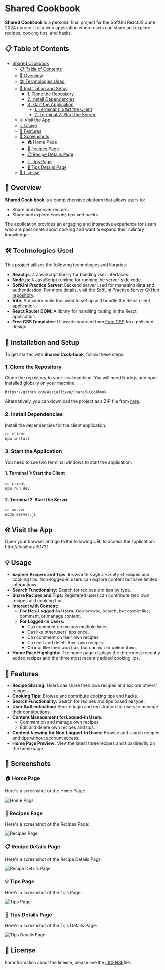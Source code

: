 # Shared Cookbook

**Shared Cookbook** is a personal final project for the SoftUni ReactJS June 2024 course. It is a web application where users can share and explore recipes, cooking tips, and hacks.

## 📋 Table of Contents

- [Shared Cookbook](#shared-cookbook)
  - [📋 Table of Contents](#-table-of-contents)
  - [📖 Overview](#-overview)
  - [🛠️ Technologies Used](#️-technologies-used)
  - [🚀 Installation and Setup](#-installation-and-setup)
    - [1. Clone the Repository](#1-clone-the-repository)
    - [2. Install Dependencies](#2-install-dependencies)
    - [3. Start the Application](#3-start-the-application)
      - [1. Terminal 1: Start the Client](#1-terminal-1-start-the-client)
      - [2. Terminal 2: Start the Server](#2-terminal-2-start-the-server)
  - [🌐 Visit the App](#-visit-the-app)
  - [💡 Usage](#-usage)
  - [📝 Features](#-features)
  - [📸 Screenshots](#-screenshots)
    - [🏠 Home Page](#-home-page)
    - [🍲 Recipes Page](#-recipes-page)
    - [📋 Recipe Details Page](#-recipe-details-page)
    - [💡 Tips Page](#-tips-page)
    - [📝 Tips Details Page](#-tips-details-page)
  - [📜 License](#-license)

## 📖 Overview

**Shared Cook-book** is a comprehensive platform that allows users to:

- Share and discover recipes.
- Share and explore cooking tips and hacks.

The application provides an engaging and interactive experience for users who are passionate about cooking and want to expand their culinary knowledge.

## 🛠️ Technologies Used

This project utilizes the following technologies and libraries:

- **React.js**: A JavaScript library for building user interfaces.
- **Node.js**: A JavaScript runtime for running the server-side code.
- **SoftUni Practice Server**: Backend server used for managing data and authentication. For more details, visit the [SoftUni Practice Server GitHub repository](https://github.com/softuni-practice-server/softuni-practice-server).
- **Vite**: A modern build tool used to set up and bundle the React client application.
- **React Router DOM**: A library for handling routing in the React application.
- **Free CSS Templates**: UI assets sourced from [Free CSS](https://www.free-css.com/free-css-templates/page190/html-14) for a polished design.

## 🚀 Installation and Setup

To get started with **Shared Cook-book**, follow these steps:

### 1. Clone the Repository

Clone the repository to your local machine. You will need Node.js and npm installed globally on your machine.

```bash
https://github.com/AssiaIlieva/Shared-Cookbook
```

Alternatively, you can download the project as a ZIP file from [here](https://github.com/AssiaIlieva/Shared-Cookbook/archive/refs/heads/main.zip).

### 2. Install Dependencies

Install the dependencies for the client application:

```bash
cd client
npm install
```

### 3. Start the Application

You need to use two terminal windows to start the application:

#### 1. Terminal 1: Start the Client

```bash
cd client
npm run dev
```

#### 2. Terminal 2: Start the Server

```bash
cd server
node server.js
```

## 🌐 Visit the App

Open your browser and go to the following URL to access the application:
http://localhost:5173/

## 💡 Usage

- **Explore Recipes and Tips:** Browse through a variety of recipes and cooking tips. Non-logged-in users can explore content but have limited interactions.
- **Search Functionality:** Search for recipes and tips by type.
- **Share Recipes and Tips:** Registered users can contribute their own recipes and cooking tips.
- **Interact with Content:**
  - **For Non-Logged-In Users:** Can browse, search, but cannot like, comment, or manage content.
  - **For Logged-In Users:**
    - Can comment on recipes multiple times.
    - Can like otherusers' tips once.
    - Can comment on their own recipes.
    - Can edit and delete their own recipes.
    - Cannot like their own tips, but can edit or delete them.
- **Home Page Highlights:** The home page displays the three most recently added recipes and the three most recently added cooking tips.

## 📝 Features

- **Recipe Sharing:** Users can share their own recipes and explore others' recipes.
- **Cooking Tips:** Browse and contribute cooking tips and hacks.
- **Search Functionality:** Search for recipes and tips based on type.
- **User Authentication:** Secure login and registration for users to manage their contributions.
- **Content Management for Logged-In Users:**
  - Comment on and manage own recipes.
  - Edit and delete own recipes and tips.
- **Content Viewing for Non-Logged-In Users:** Browse and search recipes and tips without account access.
- **Home Page Preview:** View the latest three recipes and tips directly on the home page.

## 📸 Screenshots

### 🏠 Home Page

Here's a screenshot of the Home Page:

![Home Page](https://github.com/AssiaIlieva/Shared-Cookbook/blob/main/client/public/images/home-page.PNG)

### 🍲 Recipes Page

Here's a screenshot of the Recipes Page:

![Recipes Page](https://github.com/AssiaIlieva/Shared-Cookbook/blob/main/client/public/images/recipes-page.PNG)

### 📋 Recipe Details Page

Here's a screenshot of the Recipe Details Page:

![Recipe Details Page](https://github.com/AssiaIlieva/Shared-Cookbook/blob/main/client/public/images/recipes-details-page.PNG)

### 💡 Tips Page

Here's a screenshot of the Tips Page:

![Tips Page](https://github.com/AssiaIlieva/Shared-Cookbook/blob/main/client/public/images/tips-page.PNG)

### 📝 Tips Details Page

Here's a screenshot of the Tips Details Page:

![Tips Details Page](https://github.com/AssiaIlieva/Shared-Cookbook/blob/main/client/public/images/tips-details-page.PNG)

## 📜 License

For information about the license, please see the [LICENSE](https://github.com/AssiaIlieva/Shared-Cookbook/blob/main/LICENCE.md)file.
